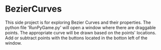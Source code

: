 # BezierCurves

This side project is for exploring Bezier Curves and their properties. The python file 'RunPyGame.py' will open a window where there are draggable points. The appropriate curve will be drawn based on the points' locations. Add or subtract points with the buttons located in the botton left of the window.
